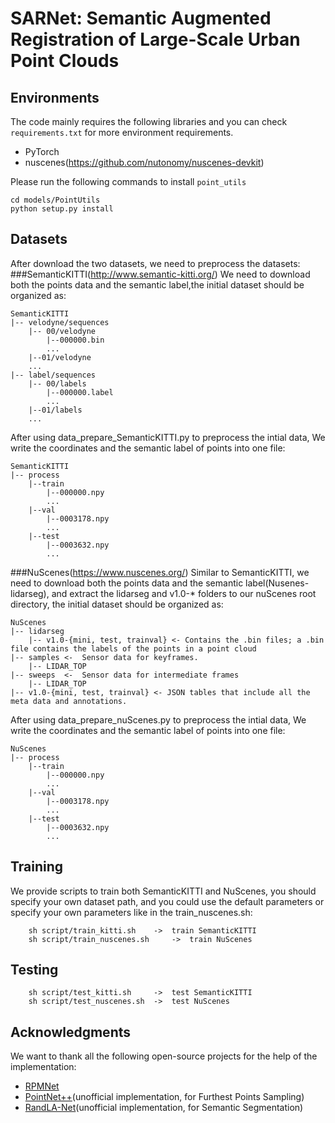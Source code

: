 # SARNet: Semantic Augmented Registration of Large-Scale Urban Point Clouds

## Environments
The code mainly requires the following libraries and you can check `requirements.txt` for more environment requirements.
- PyTorch
- nuscenes(https://github.com/nutonomy/nuscenes-devkit)

Please run the following commands to install `point_utils`
```
cd models/PointUtils
python setup.py install
```

## Datasets
After download the two datasets, we need to preprocess the datasets:
###SemanticKITTI(http://www.semantic-kitti.org/)
We need to download both the points data and the semantic label,the initial dataset should be organized as:
```
SemanticKITTI
|-- velodyne/sequences
	|-- 00/velodyne
		|--000000.bin
		...
	|--01/velodyne
	...
|-- label/sequences
	|-- 00/labels
		|--000000.label
		...
	|--01/labels
	...
```
After using data_prepare_SemanticKITTI.py to preprocess the intial data, We write the coordinates and the semantic label of points into one file:
```
SemanticKITTI
|-- process
	|--train
		|--000000.npy
		...
	|--val
		|--0003178.npy
		...
	|--test
		|--0003632.npy
		...
```
###NuScenes(https://www.nuscenes.org/)
Similar to SemanticKITTI, we need to download both the points data and the semantic label(Nusenes-lidarseg), 
and extract the lidarseg and v1.0-* folders to our nuScenes root directory, the initial dataset should be organized as:
```
NuScenes
|-- lidarseg
	|-- v1.0-{mini, test, trainval} <- Contains the .bin files; a .bin file contains the labels of the points in a point cloud
|-- samples	<-	Sensor data for keyframes.
	|-- LIDAR_TOP
|-- sweeps	<-	Sensor data for intermediate frames
	|-- LIDAR_TOP
|-- v1.0-{mini, test, trainval}	<- JSON tables that include all the meta data and annotations.

```
After using data_prepare_nuScenes.py to preprocess the intial data, We write the coordinates and the semantic label of points into one file:
```
NuScenes
|-- process
	|--train
		|--000000.npy
		...
	|--val
		|--0003178.npy
		...
	|--test
		|--0003632.npy
		...
```

## Training
We provide scripts to train both SemanticKITTI and NuScenes, you should specify your own dataset path, and you could use the default parameters or specify your own parameters like in the train_nuscenes.sh:
```
	sh script/train_kitti.sh 	->	train SemanticKITTI
	sh script/train_nuscenes.sh 	->	train NuScenes
```
	
## Testing
```
	sh script/test_kitti.sh 	->	test SemanticKITTI
	sh script/test_nuscenes.sh 	->	test NuScenes
```

## Acknowledgments
We want to thank all the following open-source projects for the help of the implementation:
- [RPMNet](https://github.com/yewzijian/RPMNet)
- [PointNet++](https://github.com/sshaoshuai/Pointnet2.PyTorch)(unofficial implementation, for Furthest Points Sampling)
- [RandLA-Net](https://github.com/aRI0U/RandLA-Net-pytorch.git)(unofficial implementation, for Semantic Segmentation)
